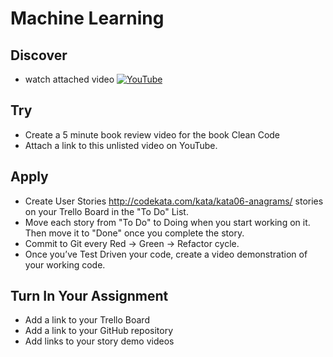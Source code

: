 # Machine Learning

## Discover
-  watch attached video [![YouTube](https://i.ytimg.com/vi/J6tgYBMXR6s/default.jpg)](https://www.youtube.com/watch?v=J6tgYBMXR6s)

## Try
- Create a 5 minute book review video for the book Clean Code
- Attach a link to this unlisted video on YouTube.

## Apply
- Create User Stories http://codekata.com/kata/kata06-anagrams/ stories on your Trello Board in the "To Do" List.
- Move each story from "To Do" to Doing when you start working on it. Then move it to "Done" once you complete the story.
- Commit to Git every Red -> Green -> Refactor cycle.
- Once you’ve Test Driven your code, create a video demonstration of your working code.

## Turn In Your Assignment
- Add a link to your Trello Board
- Add a link to your GitHub repository
- Add links to your story demo videos